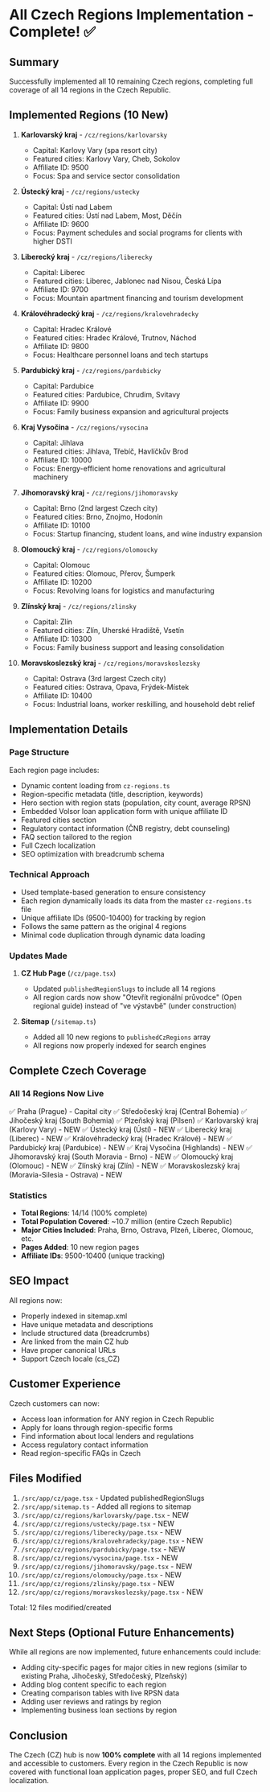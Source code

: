 # All Czech Regions Implementation - Complete! ✅

## Summary

Successfully implemented all 10 remaining Czech regions, completing full coverage of all 14 regions in the Czech Republic.

## Implemented Regions (10 New)

1. **Karlovarský kraj** - `/cz/regions/karlovarsky`
   - Capital: Karlovy Vary (spa resort city)
   - Featured cities: Karlovy Vary, Cheb, Sokolov
   - Affiliate ID: 9500
   - Focus: Spa and service sector consolidation

2. **Ústecký kraj** - `/cz/regions/ustecky`
   - Capital: Ústí nad Labem
   - Featured cities: Ústí nad Labem, Most, Děčín
   - Affiliate ID: 9600
   - Focus: Payment schedules and social programs for clients with higher DSTI

3. **Liberecký kraj** - `/cz/regions/liberecky`
   - Capital: Liberec
   - Featured cities: Liberec, Jablonec nad Nisou, Česká Lípa
   - Affiliate ID: 9700
   - Focus: Mountain apartment financing and tourism development

4. **Královéhradecký kraj** - `/cz/regions/kralovehradecky`
   - Capital: Hradec Králové
   - Featured cities: Hradec Králové, Trutnov, Náchod
   - Affiliate ID: 9800
   - Focus: Healthcare personnel loans and tech startups

5. **Pardubický kraj** - `/cz/regions/pardubicky`
   - Capital: Pardubice
   - Featured cities: Pardubice, Chrudim, Svitavy
   - Affiliate ID: 9900
   - Focus: Family business expansion and agricultural projects

6. **Kraj Vysočina** - `/cz/regions/vysocina`
   - Capital: Jihlava
   - Featured cities: Jihlava, Třebíč, Havlíčkův Brod
   - Affiliate ID: 10000
   - Focus: Energy-efficient home renovations and agricultural machinery

7. **Jihomoravský kraj** - `/cz/regions/jihomoravsky`
   - Capital: Brno (2nd largest Czech city)
   - Featured cities: Brno, Znojmo, Hodonín
   - Affiliate ID: 10100
   - Focus: Startup financing, student loans, and wine industry expansion

8. **Olomoucký kraj** - `/cz/regions/olomoucky`
   - Capital: Olomouc
   - Featured cities: Olomouc, Přerov, Šumperk
   - Affiliate ID: 10200
   - Focus: Revolving loans for logistics and manufacturing

9. **Zlínský kraj** - `/cz/regions/zlinsky`
   - Capital: Zlín
   - Featured cities: Zlín, Uherské Hradiště, Vsetín
   - Affiliate ID: 10300
   - Focus: Family business support and leasing consolidation

10. **Moravskoslezský kraj** - `/cz/regions/moravskoslezsky`
    - Capital: Ostrava (3rd largest Czech city)
    - Featured cities: Ostrava, Opava, Frýdek-Místek
    - Affiliate ID: 10400
    - Focus: Industrial loans, worker reskilling, and household debt relief

## Implementation Details

### Page Structure
Each region page includes:
- Dynamic content loading from `cz-regions.ts`
- Region-specific metadata (title, description, keywords)
- Hero section with region stats (population, city count, average RPSN)
- Embedded Volsor loan application form with unique affiliate ID
- Featured cities section
- Regulatory contact information (ČNB registry, debt counseling)
- FAQ section tailored to the region
- Full Czech localization
- SEO optimization with breadcrumb schema

### Technical Approach
- Used template-based generation to ensure consistency
- Each region dynamically loads its data from the master `cz-regions.ts` file
- Unique affiliate IDs (9500-10400) for tracking by region
- Follows the same pattern as the original 4 regions
- Minimal code duplication through dynamic data loading

### Updates Made
1. **CZ Hub Page** (`/cz/page.tsx`)
   - Updated `publishedRegionSlugs` to include all 14 regions
   - All region cards now show "Otevřít regionální průvodce" (Open regional guide) instead of "ve výstavbě" (under construction)

2. **Sitemap** (`/sitemap.ts`)
   - Added all 10 new regions to `publishedCzRegions` array
   - All regions now properly indexed for search engines

## Complete Czech Coverage

### All 14 Regions Now Live
✅ Praha (Prague) - Capital city
✅ Středočeský kraj (Central Bohemia)
✅ Jihočeský kraj (South Bohemia)
✅ Plzeňský kraj (Pilsen)
✅ Karlovarský kraj (Karlovy Vary) - NEW
✅ Ústecký kraj (Ústí) - NEW
✅ Liberecký kraj (Liberec) - NEW
✅ Královéhradecký kraj (Hradec Králové) - NEW
✅ Pardubický kraj (Pardubice) - NEW
✅ Kraj Vysočina (Highlands) - NEW
✅ Jihomoravský kraj (South Moravia - Brno) - NEW
✅ Olomoucký kraj (Olomouc) - NEW
✅ Zlínský kraj (Zlín) - NEW
✅ Moravskoslezský kraj (Moravia-Silesia - Ostrava) - NEW

### Statistics
- **Total Regions**: 14/14 (100% complete)
- **Total Population Covered**: ~10.7 million (entire Czech Republic)
- **Major Cities Included**: Praha, Brno, Ostrava, Plzeň, Liberec, Olomouc, etc.
- **Pages Added**: 10 new region pages
- **Affiliate IDs**: 9500-10400 (unique tracking)

## SEO Impact

All regions now:
- Properly indexed in sitemap.xml
- Have unique metadata and descriptions
- Include structured data (breadcrumbs)
- Are linked from the main CZ hub
- Have proper canonical URLs
- Support Czech locale (cs_CZ)

## Customer Experience

Czech customers can now:
- Access loan information for ANY region in Czech Republic
- Apply for loans through region-specific forms
- Find information about local lenders and regulations
- Access regulatory contact information
- Read region-specific FAQs in Czech

## Files Modified

1. `/src/app/cz/page.tsx` - Updated publishedRegionSlugs
2. `/src/app/sitemap.ts` - Added all regions to sitemap
3. `/src/app/cz/regions/karlovarsky/page.tsx` - NEW
4. `/src/app/cz/regions/ustecky/page.tsx` - NEW
5. `/src/app/cz/regions/liberecky/page.tsx` - NEW
6. `/src/app/cz/regions/kralovehradecky/page.tsx` - NEW
7. `/src/app/cz/regions/pardubicky/page.tsx` - NEW
8. `/src/app/cz/regions/vysocina/page.tsx` - NEW
9. `/src/app/cz/regions/jihomoravsky/page.tsx` - NEW
10. `/src/app/cz/regions/olomoucky/page.tsx` - NEW
11. `/src/app/cz/regions/zlinsky/page.tsx` - NEW
12. `/src/app/cz/regions/moravskoslezsky/page.tsx` - NEW

Total: 12 files modified/created

## Next Steps (Optional Future Enhancements)

While all regions are now implemented, future enhancements could include:
- Adding city-specific pages for major cities in new regions (similar to existing Praha, Jihočeský, Středočeský, Plzeňský)
- Adding blog content specific to each region
- Creating comparison tables with live RPSN data
- Adding user reviews and ratings by region
- Implementing business loan sections by region

## Conclusion

The Czech (CZ) hub is now **100% complete** with all 14 regions implemented and accessible to customers. Every region in the Czech Republic is now covered with functional loan application pages, proper SEO, and full Czech localization.
